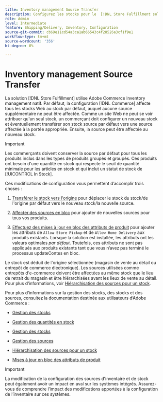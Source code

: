 ```yaml
---
title: Inventory management Source Transfer
description: Configurez les stocks pour le  [!DNL Store Fulfillment solution]  avec Adobe Commerce Inventory management. Configurez un nouveau stock et transférez l'inventaire en rupture de stock par défaut afin de pouvoir l'affecter à des sources configurées pour activer les fonctionnalités de prélèvement de magasin requises par la solution Store Fulfillment.
role: Admin
level: Intermediate
feature: Shipping/Delivery, Inventory, Configuration
source-git-commit: cb69e11cd54a3ca1ab66543c4f28526a3cf1f9e1
workflow-type: tm+mt
source-wordcount: '356'
ht-degree: 0%

---
```



# Inventory management Source Transfer

La solution [!DNL Store Fulfillment] utilise Adobe Commerce Inventory management natif. Par défaut, la configuration [!DNL Commerce] affecte tous les stocks Web au stock par défaut, auquel aucune source supplémentaire ne peut être affectée. Comme un site Web ne peut se voir attribuer qu&#39;un seul stock, un commerçant doit configurer un nouveau stock et éventuellement transférer son stock source par défaut vers une source affectée à la portée appropriée. Ensuite, la source peut être affectée au nouveau stock.

>[!IMPORTANT]
>
>Les commerçants doivent conserver la source par défaut pour tous les produits inclus dans les types de produits groupés et groupés. Ces produits ont besoin d&#39;une quantité en stock qui respecte le seuil de quantité minimale pour les articles en stock et qui inclut un statut de stock de [!UICONTROL In Stock].

Ces modifications de configuration vous permettent d’accomplir trois choses :

1. [Transférer le stock vers l&#39;origine](https://experienceleague.adobe.com/fr/docs/commerce-admin/inventory/quantities/inventory-transfer) pour déplacer le stock du stock/de l&#39;origine par défaut vers le nouveau stock/la nouvelle source.

1. [Affecter des sources en bloc](https://experienceleague.adobe.com/fr/docs/commerce-admin/inventory/quantities/bulk-assignment) pour ajouter de nouvelles sources pour tous vos produits.

1. [Effectuez des mises à jour en bloc des attributs de produit](https://experienceleague.adobe.com/fr/docs/commerce-admin/catalog/product-attributes/create/bulk-product-attribute-update) pour ajouter les attributs de `Allow Store Pickup` et de `Allow Home Delivery` aux produits existants. Lorsque la solution est installée, les attributs ont les valeurs optimales *par défaut*. Toutefois, ces attributs ne sont pas appliqués aux produits existants tant que vous n’avez pas terminé le processus updateContes en bloc.

Le stock est déduit de l&#39;origine sélectionnée (magasin de vente au détail ou entrepôt de commerce électronique). Les sources utilisées comme entrepôts d&#39;e-commerce doivent être affectées au même stock que le lieu de retrait du magasin et être hiérarchisées avant les lieux de vente au détail. Pour plus d’informations, voir [Hiérarchisation des sources pour un stock](https://experienceleague.adobe.com/fr/docs/commerce-admin/inventory/stocks/stocks-prioritize-sources).

Pour plus d’informations sur la gestion des stocks, des stocks et des sources, consultez la documentation destinée aux utilisateurs d’Adobe Commerce :

- [Gestion des stocks](https://experienceleague.adobe.com/fr/docs/commerce-admin/inventory/introduction)

- [Gestion des quantités en stock](https://experienceleague.adobe.com/fr/docs/commerce-admin/inventory/quantities/quantities-manage)

- [Gestion des stocks](https://experienceleague.adobe.com/fr/docs/commerce-admin/inventory/stocks/stocks-manage)

- [Gestion des sources](https://experienceleague.adobe.com/fr/docs/commerce-admin/inventory/sources/sources-manage)

- [Hiérarchisation des sources pour un stock](https://experienceleague.adobe.com/fr/docs/commerce-admin/inventory/stocks/stocks-prioritize-sources)

- [ Mises à jour en bloc des attributs de produit ](https://experienceleague.adobe.com/fr/docs/commerce-admin/catalog/product-attributes/create/bulk-product-attribute-update)


>[!IMPORTANT]
>
>La modification de la configuration des sources d&#39;inventaire et de stock peut également avoir un impact en aval sur les systèmes intégrés. Assurez-vous de comprendre l’impact des modifications apportées à la configuration de l’inventaire sur ces systèmes.
